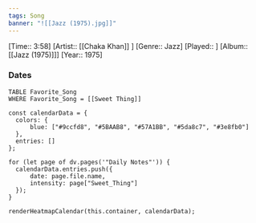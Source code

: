 ```yaml
---
tags: Song  
banner: "![[Jazz (1975).jpg]]"
---
```

[Time:: 3:58]
[Artist:: [[Chaka Khan]] ]
[Genre:: Jazz]
[Played:: ]
[Album:: [[Jazz (1975)]]]
[Year:: 1975]
### Dates
````dataview
TABLE Favorite_Song
WHERE Favorite_Song = [[Sweet Thing]]
````
  ```dataviewjs
const calendarData = { 
	colors: { 
		blue: ["#9ccfd8", "#5BAAB8", "#57A1BB", "#5da8c7", "#3e8fb0"] 
	}, 
	entries: [] 
}; 

for (let page of dv.pages('"Daily Notes"')) { 
	calendarData.entries.push({ 
		date: page.file.name, 
		intensity: page["Sweet_Thing"]
	}); 
} 

renderHeatmapCalendar(this.container, calendarData);
```
